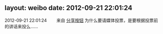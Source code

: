 layout: weibo
date: 2012-09-21 22:01:24
---
<meta name="referrer" content="no-referrer" />

2012-09-21 22:01:24  &nbsp;&nbsp;&nbsp;&nbsp;&nbsp;&nbsp; 来自 <a href="http://app.weibo.com/t/feed/cUcI1A" rel="nofollow">分享按钮</a>
为什么要请媒体投票，是要根据投票前的讲话来投么…… ​​​
